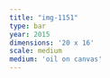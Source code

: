 ```yaml
---
title: "img-1151"
type: bar
year: 2015
dimensions: '20 x 16'
scale: medium
medium: 'oil on canvas'
---
```

